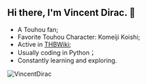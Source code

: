 ## Hi there, I'm Vincent Dirac. 👋

* A Touhou fan;
* Favorite Touhou Character: Komeiji Koishi;
* Active in [THBWiki](https://thwiki.cc);
* Usually coding in Python；
* Constantly learning and exploring.

<img class="repo-img-light w-100" alt="VincentDirac" src="https://github-readme-stats.vercel.app/api/?username=VincentDirac&amp;theme=default&amp;show_icons=true">
